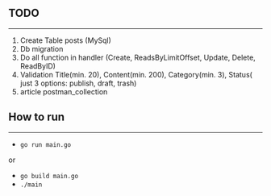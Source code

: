 ## TODO
---

1. Create Table posts (MySql)
2. Db migration
3. Do all function in handler (Create, ReadsByLimitOffset, Update, Delete, ReadByID)
4. Validation Title(min. 20), Content(min. 200), Category(min. 3), Status( just 3 options: publish, draft, trash)
5. article postman_collection

## How to run
---

- `go run main.go`

or

- `go build main.go`
- `./main`